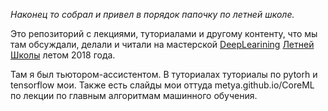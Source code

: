 _Наконец то собрал и привел в порядок папочку по летней школе._

Это репозиторий с лекциями, туториалами и другому контенту, что мы там обсуждали, делали и читали на мастерской [DeepLearining](http://letnyayashkola.org/deeplearning/) [Летней Школы](http://letnyayashkola.org/) летом 2018 года. 

Там я был тьютором-ассистентом. 
В туториалах туториалы по pytorh и tensorflow мои.
Также есть слайды мои оттуда metya.github.io/CoreML по лекции по главным алгоритмам машинного обучения.
